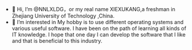 - 👋 Hi, I’m @NNLXLDG，or my real name XIEXUKANG,a freshman in Zhejiang University of Technology ,China.
- 👀 I’m interested in My hobby is to use different operating systems and various useful software. I have been on the path of learning all kinds of IT knowledge. I hope that one day I can develop the software that I like and that is beneficial to this industry.


<!---
NNLXLDG/NNLXLDG is a ✨ special ✨ repository because its `README.md` (this file) appears on your GitHub profile.
You can click the Preview link to take a look at your changes.
--->

